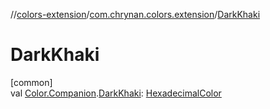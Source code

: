 //[colors-extension](../../index.md)/[com.chrynan.colors.extension](index.md)/[DarkKhaki](-dark-khaki.md)

# DarkKhaki

[common]\
val [Color.Companion](../../../colors-core/colors-core/com.chrynan.colors/-color/-companion/index.md).[DarkKhaki](-dark-khaki.md): [HexadecimalColor](../../../colors-core/colors-core/com.chrynan.colors/-hexadecimal-color/index.md)
